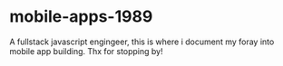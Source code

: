 # mobile-apps-1989
A fullstack javascript engingeer, this is where i document my foray into mobile app building. Thx for stopping by!
